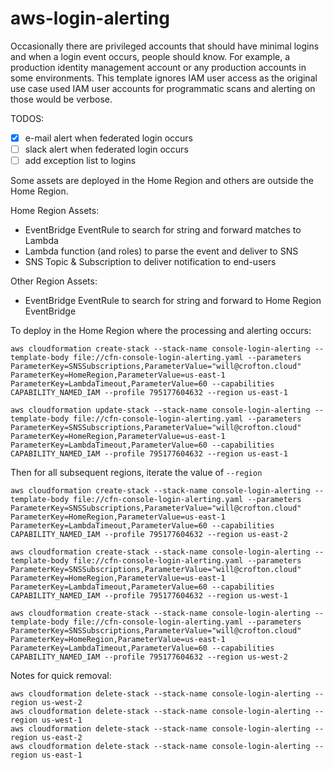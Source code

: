 # aws-login-alerting

Occasionally there are privileged accounts that should have minimal logins and when a login event occurs, people should know. For example, a production identity management account or any production accounts in some environments. This template ignores IAM user access as the original use case used IAM user accounts for programmatic scans and alerting on those would be verbose.

TODOS:
 - [X] e-mail alert when federated login occurs
 - [ ] slack alert when federated login occurs
 - [ ] add exception list to logins

Some assets are deployed in the Home Region and others are outside the Home Region.

Home Region Assets:
 - EventBridge EventRule to search for string and forward matches to Lambda
 - Lambda function (and roles) to parse the event and deliver to SNS
 - SNS Topic & Subscription to deliver notification to end-users

Other Region Assets:
 - EventBridge EventRule to search for string and forward to Home Region EventBridge


To deploy in the Home Region where the processing and alerting occurs:

```
aws cloudformation create-stack --stack-name console-login-alerting --template-body file://cfn-console-login-alerting.yaml --parameters ParameterKey=SNSSubscriptions,ParameterValue="will@crofton.cloud" ParameterKey=HomeRegion,ParameterValue=us-east-1 ParameterKey=LambdaTimeout,ParameterValue=60 --capabilities CAPABILITY_NAMED_IAM --profile 795177604632 --region us-east-1

aws cloudformation update-stack --stack-name console-login-alerting --template-body file://cfn-console-login-alerting.yaml --parameters ParameterKey=SNSSubscriptions,ParameterValue="will@crofton.cloud" ParameterKey=HomeRegion,ParameterValue=us-east-1 ParameterKey=LambdaTimeout,ParameterValue=60 --capabilities CAPABILITY_NAMED_IAM --profile 795177604632 --region us-east-1
```

Then for all subsequent regions, iterate the value of `--region`

```
aws cloudformation create-stack --stack-name console-login-alerting --template-body file://cfn-console-login-alerting.yaml --parameters ParameterKey=SNSSubscriptions,ParameterValue="will@crofton.cloud" ParameterKey=HomeRegion,ParameterValue=us-east-1 ParameterKey=LambdaTimeout,ParameterValue=60 --capabilities CAPABILITY_NAMED_IAM --profile 795177604632 --region us-east-2

aws cloudformation create-stack --stack-name console-login-alerting --template-body file://cfn-console-login-alerting.yaml --parameters ParameterKey=SNSSubscriptions,ParameterValue="will@crofton.cloud" ParameterKey=HomeRegion,ParameterValue=us-east-1 ParameterKey=LambdaTimeout,ParameterValue=60 --capabilities CAPABILITY_NAMED_IAM --profile 795177604632 --region us-west-1

aws cloudformation create-stack --stack-name console-login-alerting --template-body file://cfn-console-login-alerting.yaml --parameters ParameterKey=SNSSubscriptions,ParameterValue="will@crofton.cloud" ParameterKey=HomeRegion,ParameterValue=us-east-1 ParameterKey=LambdaTimeout,ParameterValue=60 --capabilities CAPABILITY_NAMED_IAM --profile 795177604632 --region us-west-2
```

Notes for quick removal:

```
aws cloudformation delete-stack --stack-name console-login-alerting --region us-west-2
aws cloudformation delete-stack --stack-name console-login-alerting --region us-west-1
aws cloudformation delete-stack --stack-name console-login-alerting --region us-east-2
aws cloudformation delete-stack --stack-name console-login-alerting --region us-east-1
```
